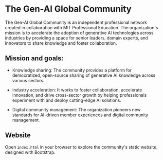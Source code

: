 # The Gen-AI Global Community
The Gen-AI Global Community is an independent professional network created in collaboration with MIT Professional Education. The organization's mission is to accelerate the adoption of generative AI technologies across industries by providing a space for senior leaders, domain experts, and innovators to share knowledge and foster collaboration. 

## Mission and goals: 
 - Knowledge sharing: The community provides a platform for democratized, open-source sharing of generative AI knowledge across various sectors.

 - Industry acceleration: It works to foster collaboration, accelerate innovation, and drive cross-sector growth by helping professionals experiment with and deploy cutting-edge AI solutions.

 - Digital community management: The organization pioneers new standards for AI-driven member experiences and digital community management. 

## Website
Open `index.html` in your browser to explore the community's static website, designed with Bootstrap.
